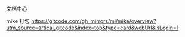文档中心

mike 打包
https://gitcode.com/gh_mirrors/mi/mike/overview?utm_source=artical_gitcode&index=top&type=card&webUrl&isLogin=1